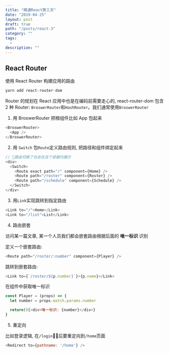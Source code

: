 ```yaml
---
title: "精通React第三天"
date: "2019-04-25"
layout: post
draft: true
path: "/posts/react-3"
category: ""
tags:
  - 
description: ""
---
```



## React Router

使用 React Router 构建应用的路由

```javascript
yarn add react-router-dom
```

Router 的规划在 React 应用中也是在编码前需要走心的, react-router-dom 包含 2 种 Router: `BroswerRouter`和`HashRouter`。我们通常使用`BroswerRouter`

1. 用 BroswerRouter 把根组件比如 App 包起来

```javascript
<BroswerRouter>
  <App />
</BroswerRouter>
```

2. 用 `Switch` 包`Route`定义路由规则, 把路径和组件绑定起来

```javascript
// 路由切换了也会在这个容器内展示
<div>
  <Switch>
    <Route exact path="/" component={Home} />
    <Route path="/roster" component={Roster} />
    <Route path="/schedule" component={Schedule} />
  </Switch>
</div>
```

3. 用`Link`实现跳转到指定路由

```javascript
<Link to="/">Home</Link>
<Link to="/list">List</Link>
```

4. 路由嵌套

访问某一篇文章, 某一个人员我们都会嵌套路由根据后面的 **唯一标识** 识别

定义一个嵌套路由:

```javascript
<Route path="/roster/:number" component={Player} />
```

跳转到嵌套路由:

```javascript
<Link to={`/roster/${p.number}`}>{p.name}</Link>
```

在组件中获取唯一标识

```javascript
const Player = (props) => {
  let number = props.match.params.number

  return(){<div>唯一标识: {number}</div>}
}
```

5. 重定向

比如登录逻辑, 在`/login`后要重定向到`/home`页面

```javascript
<Redirect to={pathname: '/home'} />
```
